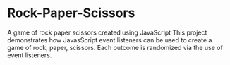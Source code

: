 # Rock-Paper-Scissors
A game of rock paper scissors created using JavaScript
This project demonstrates how JavasScript event listeners can be used to create a game of rock, paper, scissors.
Each outcome is randomized via the use of event listeners.
